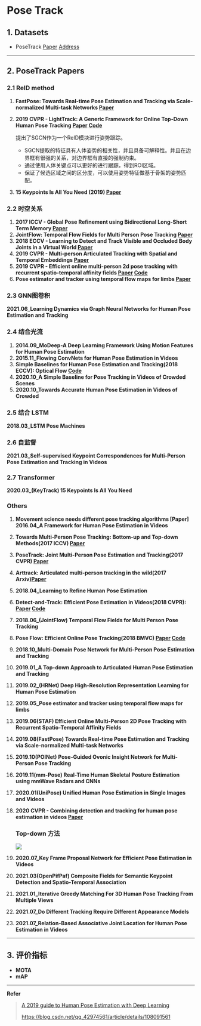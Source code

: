 # Pose Track 

## 1. Datasets

- PoseTrack [Paper](http://openaccess.thecvf.com/content_cvpr_2018/papers/Andriluka_PoseTrack_A_Benchmark_CVPR_2018_paper.pdf) [Address](https://posetrack.net/) 

---

## 2.  PoseTrack Papers

### 2.1 ReID method

1. **FastPose: Towards Real-time Pose Estimation and Tracking via Scale-normalized Multi-task Networks [Paper](https://arxiv.org/pdf/1908.05593.pdf)**

2. **2019 CVPR - LightTrack: A Generic Framework for Online Top-Down Human Pose Tracking  [Paper](https://arxiv.org/pdf/1905.02822.pdf) [Code](https://github.com/Guanghan/lighttrack)** 

   提出了SGCN作为一个ReID模块进行姿势跟踪。

   - SGCN提取的特征具有人体姿势的相关性，并且具备可解释性。并且在边界框有很强的关系，对边界框有直接的强制约束。
   - 通过使用人体关键点可以更好的进行跟踪，得到ROI区域。
   - 保证了候选区域之间的区分度，可以使用姿势特征做基于骨架的姿势匹配。
   
3. **15 Keypoints Is All You Need (2019) [Paper](https://arxiv.org/abs/1912.02323)**

### 2.2 时空关系

1. **2017 ICCV - Global Pose Refinement using Bidirectional Long-Short Term Memory [Paper](https://posetrack.net/workshops/iccv2017/pdfs/MPR.pdf)**
2. **JointFlow: Temporal Flow Fields for Multi Person Pose Tracking [Paper](https://arxiv.org/abs/1805.04596)**
3. **2018 ECCV - Learning to Detect and Track Visible and Occluded Body Joints in a Virtual World  [Paper](http://openaccess.thecvf.com/content_ECCV_2018/papers/Matteo_Fabbri_Learning_to_Detect_ECCV_2018_paper.pdf)**
4. **2019 CVPR - Multi-person Articulated Tracking with Spatial and Temporal Embeddings [Paper](https://arxiv.org/pdf/1903.09214.pdf)**
5. **2019 CVPR - Efficient online multi-person 2d pose tracking with recurrent spatio-temporal affinity fields [Paper](https://arxiv.org/pdf/1811.11975.pdf) [Code](https://github.com/soulslicer/openpose)**
6. **Pose estimator and tracker using temporal flow maps for limbs [Paper](https://arxiv.org/pdf/1905.09500.pdf)**

### 2.3 GNN图卷积

**2021.06_Learning Dynamics via Graph Neural Networks for Human Pose Estimation and Tracking**

### 2.4 结合光流

1. **2014.09_MoDeep-A Deep Learning Framework Using Motion Features for Human Pose Estimation**
2. **2015.11_Flowing ConvNets for Human Pose Estimation in Videos**
3. **Simple Baselines for Human Pose Estimation and Tracking(2018 ECCV): Optical Flow [Code](https://github.com/microsoft/human-pose-estimation.pytorch)**
4. **2020.10_A Simple Baseline for Pose Tracking in Videos of Crowded Scenes**
5. **2020.10_Towards Accurate Human Pose Estimation in Videos of Crowded**

### 2.5 结合 LSTM

**2018.03_LSTM Pose Machines**

### 2.6 自监督

**2021.03_Self-supervised Keypoint Correspondences for Multi-Person Pose Estimation and Tracking in Videos**

### 2.7 Transformer

**2020.03_(KeyTrack) 15 Keypoints Is All You Need**



### Others

1. **Movement science needs different pose tracking algorithms [Paper]**
   **2016.04_A Framework for Human Pose Estimation in Videos**
   
2. **Towards Multi-Person Pose Tracking: Bottom-up and Top-down Methods(2017 ICCV) [Paper](https://posetrack.net/workshops/iccv2017/pdfs/BUTD.pdf)**

3. **PoseTrack: Joint Multi-Person Pose Estimation and Tracking(2017 CVPR) [Paper](https://arxiv.org/pdf/1611.07727.pdf)** 

4. **Arttrack: Articulated multi-person tracking in the wild(2017 Arxiv)[Paper](https://arxiv.org/abs/1612.01465.pdf)**

5. **2018.04_Learning to Refine Human Pose Estimation**

6. **Detect-and-Track: Efficient Pose Estimation in Videos(2018 CVPR): [Paper](http://openaccess.thecvf.com/content_cvpr_2018/papers/Girdhar_Detect-and-Track_Efficient_Pose_CVPR_2018_paper.pdf) [Code](https://github.com/facebookresearch/DetectAndTrack/)**

7. **2018.06_(JointFlow) Temporal Flow Fields for Multi Person Pose Tracking**

8. **Pose Flow: Efficient Online Pose Tracking(2018 BMVC) [Paper](https://arxiv.org/pdf/1802.00977.pdf) [Code](https://arxiv.org/abs/1802.00977)**

9. **2018.10_Multi-Domain Pose Network for Multi-Person Pose Estimation and Tracking**

10. **2019.01_A Top-down Approach to Articulated Human Pose Estimation and Tracking**

11. **2019.02_(HRNet) Deep High-Resolution Representation Learning for Human Pose Estimation**

12. **2019.05_Pose estimator and tracker using temporal flow maps for limbs**

13. **2019.06(STAF) Efficient Online Multi-Person 2D Pose Tracking with Recurrent Spatio-Temporal Affinity Fields**

14. **2019.08(FastPose) Towards Real-time Pose Estimation and Tracking via Scale-normalized Multi-task Networks**

15. **2019.10(POINet) Pose-Guided Ovonic Insight Network for Multi-Person Pose Tracking**

16. **2019.11(mm-Pose) Real-Time Human Skeletal Posture Estimation using mmWave Radars and CNNs**

17. **2020.01(UniPose) Unified Human Pose Estimation in Single Images and Videos**

18. **2020 CVPR - Combining detection and tracking for human pose estimation in videos  [Paper](https://arxiv.org/pdf/2003.13743.pdf)**

    ### Top-down 方法

    ![](D:\CheXiaoTong\lihang-code-master\Algorithm-Interview\Data\Combining1.png)

19. **2020.07_Key Frame Proposal Network for Efficient Pose Estimation in Videos**

20. **2021.03(OpenPifPaf) Composite Fields for Semantic Keypoint Detection and Spatio-Temporal Association**

21. **2021.01_Iterative Greedy Matching For 3D Human Pose Tracking From Multiple Views**

22. **2021.07_Do Different Tracking Require Different Appearance Models**

23. **2021.07_Relation-Based Associative Joint Location for Human Pose Estimation in Videos**

---

## 3. 评价指标

- **MOTA**
- **mAP**

---

**Refer**

> [A 2019 guide to Human Pose Estimation with Deep Learning](https://nanonets.com/blog/human-pose-estimation-2d-guide/?utm_source=reddit&utm_medium=social&utm_campaign=pose&utm_content=GROUP_NAME)
>
> https://blog.csdn.net/qq_42974561/article/details/108091561